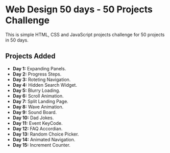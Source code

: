 # Web Design 50 days - 50 Projects Challenge

This is simple HTML, CSS and JavaScript projects challenge for 50 projects in 50 days.

## Projects Added

-   **Day 1:** Expanding Panels.
-   **Day 2:** Progress Steps.
-   **Day 3:** Roteting Navigation.
-   **Day 4:** Hidden Search Widget.
-   **Day 5:** Blurry Loading.
-   **Day 6:** Scroll Animation.
-   **Day 7:** Split Landing Page.
-   **Day 8:** Wave Animation.
-   **Day 9:** Sound Board.
-   **Day 10:** Dad Jokes.
-   **Day 11:** Event KeyCode.
-   **Day 12:** FAQ Accordian.
-   **Day 13:** Random Choice Picker.
-   **Day 14:** Animated Navigation.
-   **Day 15:** Increment Counter.
